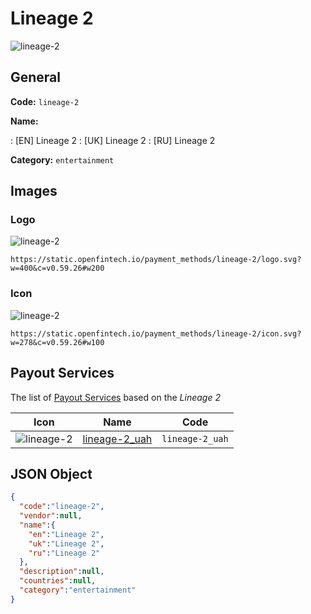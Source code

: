 
# Lineage 2 
![lineage-2](https://static.openfintech.io/payment_methods/lineage-2/logo.svg?w=400&c=v0.59.26#w200)  

## General 
**Code:** `lineage-2` 
 
**Name:** 
 
:	[EN] Lineage 2 
:	[UK] Lineage 2 
:	[RU] Lineage 2 
 
**Category:** `entertainment` 
 

## Images 

### Logo 
![lineage-2](https://static.openfintech.io/payment_methods/lineage-2/logo.svg?w=400&c=v0.59.26#w200)  

```
https://static.openfintech.io/payment_methods/lineage-2/logo.svg?w=400&c=v0.59.26#w200
```  

### Icon 
![lineage-2](https://static.openfintech.io/payment_methods/lineage-2/icon.svg?w=278&c=v0.59.26#w100)  

```
https://static.openfintech.io/payment_methods/lineage-2/icon.svg?w=278&c=v0.59.26#w100
```  

## Payout Services 
 
The list of [Payout Services](/payout-services/) based on the _Lineage 2_ 

|Icon|Name|Code| 
|:---:|:---:|:---:| 
|![lineage-2](https://static.openfintech.io/payout_methods/lineage-2/icon.png?w=278&c=v0.59.26#w40) |[lineage-2_uah](/payout-services/lineage-2_uah/)|`lineage-2_uah`| 
 

## JSON Object 

```json
{
  "code":"lineage-2",
  "vendor":null,
  "name":{
    "en":"Lineage 2",
    "uk":"Lineage 2",
    "ru":"Lineage 2"
  },
  "description":null,
  "countries":null,
  "category":"entertainment"
}
```  
